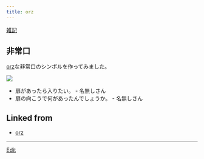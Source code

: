 ```yaml
---
title: orz
---
```

[雑記](/雑記)


## 非常口

[orz](/orz)な非常口のシンボルを作ってみました。

![](orz.png)

* 扉があったら入りたい。 - 名無しさん 
* 扉の向こうで何があったんでしょうか。 - 名無しさん 
<!--  -->




## Linked from

* [orz](/orz)


----

[Edit](https://github.com/vitroid/vitroid.github.io/edit/master/MD/orz.md)

